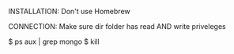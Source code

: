 INSTALLATION:
Don't use Homebrew

CONNECTION:
Make sure dir folder has read AND write priveleges

$ ps aux | grep mongo
$ kill <insert number here>
